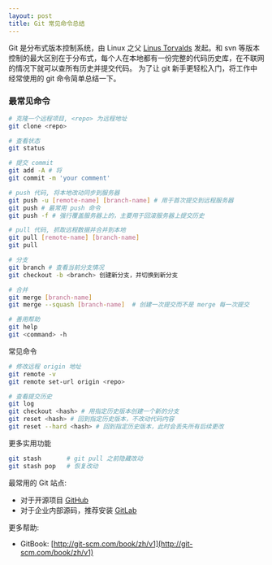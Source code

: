 ```yaml
---
layout: post
title: Git 常见命令总结
---
```


Git 是分布式版本控制系统，由 Linux 之父 [Linus Torvalds](http://zh.wikipedia.org/wiki/%E6%9E%97%E7%BA%B3%E6%96%AF%C2%B7%E6%89%98%E7%93%A6%E5%85%B9)
发起。和 svn 等版本控制的最大区别在于分布式，每个人在本地都有一份完整的代码历史库，在不联网的情况下就可以查所有历史并提交代码。
为了让 git 新手更轻松入门，将工作中经常使用的 git 命令简单总结一下。

### 最常见命令

```bash
# 克隆一个远程项目, <repo> 为远程地址
git clone <repo>

# 查看状态
git status

# 提交 commit
git add -A # 将
git commit -m 'your comment'

# push 代码, 将本地改动同步到服务器
git push -u [remote-name] [branch-name] # 用于首次提交到远程服务器
git push # 最常用 push 命令
git push -f # 强行覆盖服务器上的，主要用于回滚服务器上提交历史

# pull 代码, 抓取远程数据并合并到本地
git pull [remote-name] [branch-name]
git pull

# 分支
git branch # 查看当前分支情况
git checkout -b <branch> 创建新分支，并切换到新分支

# 合并
git merge [branch-name]
git merge --squash [branch-name]  # 创建一次提交而不是 merge 每一次提交

# 善用帮助
git help
git <command> -h
```

常见命令

```bash
# 修改远程 origin 地址
git remote -v
git remote set-url origin <repo>

# 查看提交历史
git log
git checkout <hash> # 用指定历史版本创建一个新的分支
git reset <hash> # 回到指定历史版本，不改动代码内容
git reset --hard <hash> # 回到指定历史版本，此时会丢失所有后续更改
```

更多实用功能

```bash
git stash       # git pull 之前隐藏改动
git stash pop   # 恢复改动
```

最常用的 Git 站点:

* 对于开源项目 [GitHub](https://github.com/)
* 对于企业内部源码，推荐安装 [GitLab](https://about.gitlab.com/)

更多帮助:

* GitBook: [http://git-scm.com/book/zh/v1](http://git-scm.com/book/zh/v1)
